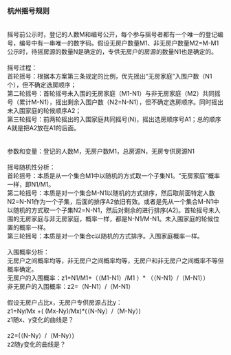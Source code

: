 ### 杭州摇号规则<br>
<br>
摇号前公示时，登记的人数M和编号公开，每个参与摇号者都有一个唯一的登记编号，编号中有一串唯一的数字码。假设无房户数量M1、非无房户数量M2=M-M1<br>
公示时，待摇房源的数量N是确定的，专供无房户的房源的数量N1也是确定的。<br>
<br>
摇号过程：<br>
首轮摇号：根据本方案第三条规定的比例，优先摇出“无房家庭”入围户数（N1个），但不确定选房顺序；<br>
第二轮摇号：首轮摇号未入围的无房家庭（M1-N1）与非无房家庭（M2）共同摇号（累计M-N1），摇出剩余入围户数（N2=N-N1），但不确定选房顺序。同时摇出未入围家庭的轮候顺序A2；<br>
第三轮摇号：前两轮摇出的入围家庭共同摇号(N)，摇出选房顺序号A1；总的顺序A就是把A2放在A1的后面。<br>
<br>
<br>
参数和变量：登记的人数M，无房户数M1，总房源N，无房专供房源N1<br>
<br>
摇号随机性分析：<br>
首轮摇号：本质是从一个集合M1中以随机的方式取一个子集N1。“无房家庭”概率一样，即N1/M1。<br>
第二轮摇号：本质是对一个集合M-N1以随机的方式排序，然后取前面特定人数N2=N-N1作为一个子集，后面的排序A2依旧有效。或者是先从一个集合M-N1中以随机的方式取一个子集N2=N-N1，然后对剩余的进行排序(A2)。首轮摇号未入围的无房家庭与非无房家庭，概率一样，都是N-N1/M-N1。未入围家庭的轮候位置的概率一样。<br>
第三轮摇号：本质是对一个集合c以随机的方式排序。入围家庭概率一样。<br>
<br>
入围概率分析：<br>
无房户之间概率均等，非无房户之间概率均等，无房户和非无房户之间概率不等但概率确定。<br>
无房户的入围概率：z1=N1/M1+（（M1-N1）/M1 ）* （（N-N1）/（M-N1））<br>
非无房户的入围概率：z2=（N-N1）/（M-N1）<br>
<br>
假设无房户占比x，无房户专供房源占比y：<br>
z1=Ny/Mx +( (Mx-Ny)/Mx)*(（N-Ny）/（M-Ny）)<br>
z1随x、y变化的曲线是？<br>
<br>
z2=(（N-Ny）/（M-Ny）)<br>
z2随y变化的曲线是？<br>

